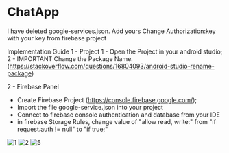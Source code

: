 # ChatApp


I have deleted google-services.json. Add yours
Change Authorization:key with your key from firebase project


Implementation Guide
1 - Project
1 - Open the Project in your android studio;
2 - IMPORTANT Change the Package Name. (https://stackoverflow.com/questions/16804093/android-studio-rename-package)


2 - Firebase Panel
- Create Firebase Project (https://console.firebase.google.com/);
- Import the file google-service.json into your project
- Connect to firebase console authentication and database from your IDE 
- in firebase Storage Rules, change value of "allow read, write:" from "if request.auth != null" to "if true;" 

![1](https://user-images.githubusercontent.com/55091674/93608808-43526b00-f9f5-11ea-8982-52d67b6f1d35.jpg)
![2](https://user-images.githubusercontent.com/55091674/93608620-04bcb080-f9f5-11ea-80d6-e483e4e3df5d.jpg)
![5](https://user-images.githubusercontent.com/55091674/93608663-11d99f80-f9f5-11ea-91b9-198386fcf591.jpg)
